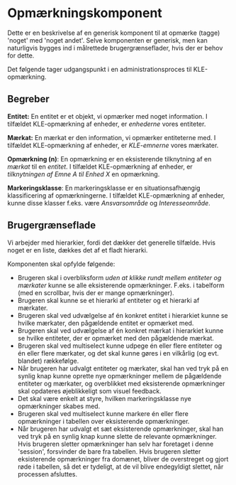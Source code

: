 # Opmærkningskomponent

Dette er en beskrivelse af en generisk komponent til at opmærke (tagge) 'noget'
med 'noget andet'. Selve komponenten er generisk, men kan naturligvis bygges ind
i målrettede brugergrænseflader, hvis der er behov for dette.

Det følgende tager udgangspunkt i en administrationsproces til KLE-opmærkning.

## Begreber

**Entitet:** En entitet er et objekt, vi opmærker med noget information. I
tilfældet KLE-opmærkning af enheder, er _enhederne_ vores entiteter.

**Mærkat:** En mærkat er den information, vi opmærker entiteterne med. I
tilfældet KLE-opmærkning af enheder, er _KLE-emnerne_ vores mærkater.

**Opmærkning (n)**: En opmærkning er en eksisterende tilknytning af en _mærkat_
til en _entitet_. I tilfældet KLE-opmærkning af enheder, er _tilknytningen af
Emne A til Enhed X_ en opmærkning.

**Markeringsklasse**: En markeringsklasse er en situationsafhængig klassificering
af opmærkningerne. I tilfældet KLE-opmærkning af enheder, kunne disse klasser
f.eks. være _Ansvarsområde_ og _Interesseområde_.

## Brugergrænseflade

Vi arbejder med hierarkier, fordi det dækker det generelle tilfælde. Hvis noget
er en liste, dækkes det af et fladt hierarki.

Komponenten skal opfylde følgende:

- Brugeren skal i overbliksform _uden at klikke rundt mellem entiteter og
  mærkater_ kunne se alle eksisterende opmærkninger. F.eks. i tabelform (med en
  scrollbar, hvis der er mange opmærkninger).
- Brugeren skal kunne se et hierarki af entiteter og et hierarki af mærkater.
- Brugeren skal ved udvælgelse af én konkret entitet i hierarkiet kunne se hvilke
    mærkater, den pågældende entitet er opmærket med.
- Brugeren skal ved udvælgelse af én konkret mærkat i hierarkiet kunne se hvilke
  entiteter, der er opmærket med den pågældende mærkat.
- Brugeren skal ved multiselect kunne udpege én eller flere entiteter og én eller
  flere mærkater, og det skal kunne gøres i en vilkårlig (og evt. blandet)
  rækkefølge.
- Når brugeren har udvalgt entiteter og mærkater, skal han ved tryk på en synlig
  knap kunne oprette nye opmærkninger mellem de pågældende entiteter og mærkater,
  og overblikket med eksisterende opmærkninger skal opdateres øjeblikkeligt som
  visuel feedback.
- Det skal være enkelt at styre, hvilken markeringsklasse nye opmærkninger skabes
  med.
- Brugeren skal ved multiselect kunne markere én eller flere opmærkninger i
  tabellen over eksisterende opmærkninger.
- Når brugeren har udvalgt et sæt eksisterende opmærkninger, skal han ved tryk på
  en synlig knap kunne slette de relevante opmærkninger. Hvis brugeren sletter
  opmærkninger han selv har foretaget i denne 'session', forsvinder de bare fra
  tabellen. Hvis brugeren sletter eksisterende opmærkninger fra domænet, bliver
  de overstreget og gjort røde i tabellen, så det er tydeligt, at de vil blive
  endegyldigt slettet, når processen afsluttes.
